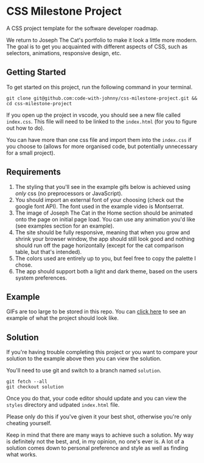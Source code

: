# CSS Milestone Project

A CSS project template for the software developer roadmap.

We return to Joseph The Cat's portfolio to make it look a little more modern. The goal is to get you acquainted with different aspects of CSS, such as selectors, animations, responsive design, etc.

## Getting Started

To get started on this project, run the following command in your terminal.

```
git clone git@github.com:code-with-johnny/css-milestone-project.git && cd css-milestone-project
```

If you open up the project in vscode, you should see a new file called `index.css`. This file will need to be linked to the `index.html` (for you to figure out how to do).

You can have more than one css file and import them into the `index.css` if you choose to (allows for more organised code, but potentially unnecessary for a small project).

## Requirements

1. The styling that you'll see in the example gifs below is achieved using <em>only</em> css (no preprocessors or JavaScript).
2. You should import an external font of your choosing (check out the google font API). The font used in the example video is Montserrat.
3. The image of Joseph The Cat in the Home section should be animated onto the page on initial page load. You can use any animation you'd like (see examples section for an example).
4. The site should be fully responsive, meaning that when you grow and shrink your browser window, the app should still look good and nothing should run off the page horizontally (except for the cat comparison table, but that's intended).
5. The colors used are entirely up to you, but feel free to copy the palette I chose.
6. The app should support both a light and dark theme, based on the users system preferences.

## Example

GIFs are too large to be stored in this repo. You can [click here](https://www.youtube.com/watch?v=mbZFXCvkkBg&ab_channel=CodeWithJohnnyp) to see an example of what the project should look like.

## Solution

If you're having trouble completing this project or you want to compare your solution to the example above then you can view the solution.

You'll need to use git and switch to a branch named `solution`.

```
git fetch --all
git checkout solution
```

Once you do that, your code editor should update and you can view the `styles` directory and udpated `index.html` file.

Please only do this if you've given it your best shot, otherwise you're only cheating yourself.

Keep in mind that there are many ways to achieve such a solution. My way is definitely not the best, and, in my opinion, no one's ever is. A lot of a solution comes down to personal preference and style as well as finding what works.
